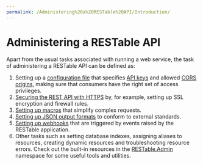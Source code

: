 ```yaml
---
permalink: /Administering%20a%20RESTable%20API/Introduction/
---
```


# Administering a RESTable API

Apart from the usual tasks associated with running a web service, the task of administering a RESTable API can be defined as:

1. Setting up a [configuration file](../Configuration) that specifies [API keys](../ApiKeys) and allowed [CORS origins](../CORS), making sure that consumers have the right set of access privileges.
2. [Securing the REST API with HTTPS](../HTTPS) by, for example, setting up SSL encryption and firewall rules.
3. [Setting up macros](../Macros) that simplify complex requests.
4. [Setting up JSON output formats](../JSON%20output%20formats) to conform to external standards.
5. [Setting up webhooks](../Webhooks) that are triggered by events raised by the RESTable application.
6. Other tasks such as setting database indexes, assigning aliases to resources, creating dynamic resources and troubleshooting resource errors. Check out the built-in resources in the [RESTable.Admin](../../Built-in%20resources/RESTable.Admin) namespace for some useful tools and utilities.
